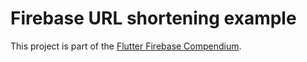 # Firebase URL shortening example

This project is part of the [Flutter Firebase Compendium](https://xeladu.gumroad.com/l/ffc).